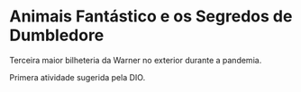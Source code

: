 # Animais Fantástico  e os Segredos de Dumbledore
Terceira maior bilheteria da Warner no exterior durante a pandemia.

Primera atividade sugerida pela DIO.
